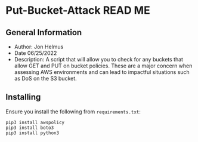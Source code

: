 # Put-Bucket-Attack READ ME

## General Information
* Author: Jon Helmus
* Date 06/25/2022
* Description: A script that will allow you to check for any buckets that allow GET and PUT on bucket policies. These are a major concern when assessing AWS environments and can lead to impactful situations such as DoS on the S3 bucket.

## Installing
Ensure you install the following from `requirements.txt`:

```
pip3 install awspolicy 
pip3 install boto3 
pip3 install python3

